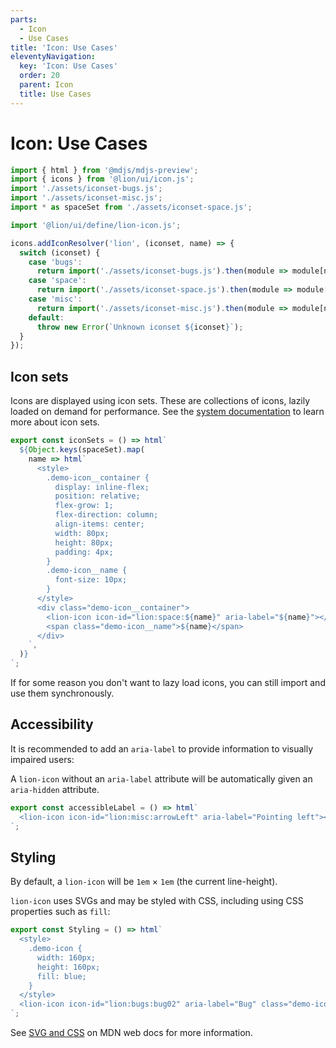 ```yaml
---
parts:
  - Icon
  - Use Cases
title: 'Icon: Use Cases'
eleventyNavigation:
  key: 'Icon: Use Cases'
  order: 20
  parent: Icon
  title: Use Cases
---
```

# Icon: Use Cases

```js script
import { html } from '@mdjs/mdjs-preview';
import { icons } from '@lion/ui/icon.js';
import './assets/iconset-bugs.js';
import './assets/iconset-misc.js';
import * as spaceSet from './assets/iconset-space.js';

import '@lion/ui/define/lion-icon.js';

icons.addIconResolver('lion', (iconset, name) => {
  switch (iconset) {
    case 'bugs':
      return import('./assets/iconset-bugs.js').then(module => module[name]);
    case 'space':
      return import('./assets/iconset-space.js').then(module => module[name]);
    case 'misc':
      return import('./assets/iconset-misc.js').then(module => module[name]);
    default:
      throw new Error(`Unknown iconset ${iconset}`);
  }
});
```

## Icon sets

Icons are displayed using icon sets. These are collections of icons, lazily loaded on demand for performance.
See the [system documentation](../../fundamentals/systems/icon/overview.md) to learn more about icon sets.

```js preview-story
export const iconSets = () => html`
  ${Object.keys(spaceSet).map(
    name => html`
      <style>
        .demo-icon__container {
          display: inline-flex;
          position: relative;
          flex-grow: 1;
          flex-direction: column;
          align-items: center;
          width: 80px;
          height: 80px;
          padding: 4px;
        }
        .demo-icon__name {
          font-size: 10px;
        }
      </style>
      <div class="demo-icon__container">
        <lion-icon icon-id="lion:space:${name}" aria-label="${name}"></lion-icon>
        <span class="demo-icon__name">${name}</span>
      </div>
    `,
  )}
`;
```

If for some reason you don't want to lazy load icons, you can still import and use them
synchronously.

## Accessibility

It is recommended to add an `aria-label` to provide information to visually impaired users:

A `lion-icon` without an `aria-label` attribute will be automatically given an `aria-hidden` attribute.

```js preview-story
export const accessibleLabel = () => html`
  <lion-icon icon-id="lion:misc:arrowLeft" aria-label="Pointing left"></lion-icon>
`;
```

## Styling

By default, a `lion-icon` will be `1em` × `1em` (the current line-height).

`lion-icon` uses SVGs and may be styled with CSS, including using CSS properties such as `fill`:

```js preview-story
export const Styling = () => html`
  <style>
    .demo-icon {
      width: 160px;
      height: 160px;
      fill: blue;
    }
  </style>
  <lion-icon icon-id="lion:bugs:bug02" aria-label="Bug" class="demo-icon"></lion-icon>
`;
```

See [SVG and CSS](https://developer.mozilla.org/en-US/docs/Web/SVG/Tutorial/SVG_and_CSS) on MDN web docs for more information.
